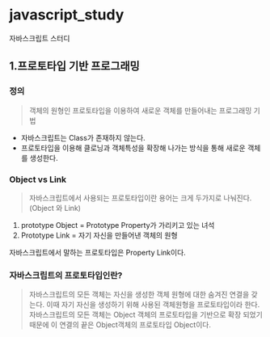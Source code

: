 javascript_study
====================
자바스크립트 스터디

## 1.프로토타입 기반 프로그래밍

### 정의

>  객체의 원형인 프로토타입을 이용하여 새로운 객체를 만들어내는 프로그래밍 기법

+ 자바스크립트는 Class가 존재하지 않는다.
+ 프로토타입을 이용해 클로닝과 객체특성을 확장해 나가는 방식을 통해 새로운 객체를 생성한다.
### Object vs Link
> 자바스크립트에서 사용되는 프로토타입이란 용어는 크게 두가지로 나눠진다. (Object 와 Link)

1. prototype Object = Prototype Property가 가리키고 있는 녀석
2. Prototype Link = 자기 자신을 만들어낸 객체의 원형

자바스크립트에서 말하는 프로토타입은 Property Link이다.

### 자바스크립트의 프로토타입인란?

> 자바스크립트의 모든 객체는 자신을 생성한 객체 원형에 대한 숨겨진 연결을 갖는다. 이때 자기 자신을 생성하기 위해 사용된 객체원형을 프로토타입이라 한다. 자바스크립트의 모든 객체는 Object 객체의 프로토타입을 기반으로 확장 되었기 때문에 이 연결의 끝은 Object객체의 프로토타입 Object이다.

